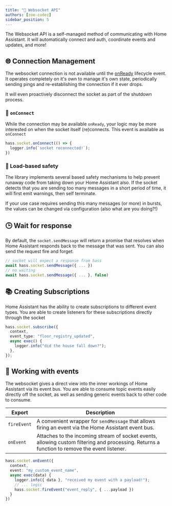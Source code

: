 ```yaml
---
title: "🚄 Websocket API"
authors: [zoe-codez]
sidebar_position: 5
---
```


The Websocket API is a self-managed method of communicating with Home Assistant. It will automatically connect and auth, coordinate events and updates, and more!

## 🌐 Connection Management

The websocket connection is not available until the [onReady](/docs/core/techniques/lifecycle) lifecycle event.
It operates completely on it's own to manage it's own state, periodically sending pings and re-establishing the connection if it ever drops.

It will even proactively disconnect the socket as part of the shutdown process.

### 🔄 `onConnect`

While the connection may be available `onReady`, your logic may be more interested on when the socket itself (re)connects.
This event is available as `onConnect`

```typescript
hass.socket.onConnect(() => {
  logger.info(`socket reconnected!`);
})
```

### 🚆 Load-based safety

The library implements several based safety mechanisms to help prevent runaway code from taking down your Home Assistant also.
If the socket detects that you are sending too many messages in a short period of time, it will first emit warnings, then self terminate.

If your use case requires sending this many messages (or more) in bursts, the values can be changed via configuration (also what are you doing?!)

## 🕒 Wait for response

By default, the `socket.sendMessage` will return a promise that resolves when Home Assistant responds back to the message that was sent.
You can also send the request fire and forget.

```typescript
// socket will expect a response from hass
await hass.socket.sendMessage({ ... })
// no waiting
await hass.socket.sendMessage({ ... }, false)
```

## 📚 Creating Subscriptions

Home Assistant has the ability to create subscriptions to different event types.
You are able to create listeners for these subscriptions directly through the socket

```typescript
hass.socket.subscribe({
  context,
  event_type: "floor_registry_updated",
  async exec() {
    logger.info("did the house fall down?");
  },
});
```

## 📡 Working with events

The websocket gives a direct view into the inner workings of Home Assistant via its event bus. You are able to consume topic events easily directly off the socket, as well as sending generic events back to other code to consume.

| Export      | Description                                                                                                                                  |
| ----------- | -------------------------------------------------------------------------------------------------------------------------------------------- |
| `fireEvent` | A convenient wrapper for `sendMessage` that allows firing an event via the Home Assistant event bus.                                         |
| `onEvent`   | Attaches to the incoming stream of socket events, allowing custom filtering and processing. Returns a function to remove the event listener. |

```typescript
hass.socket.onEvent({
  context,
  event: "my_custom_event_name",
  async exec(data) {
    logger.info({ data }, "received my event with a payload!");
    // ... logic
    hass.socket.fireEvent("event_reply", { ...payload })
  }
})
```
